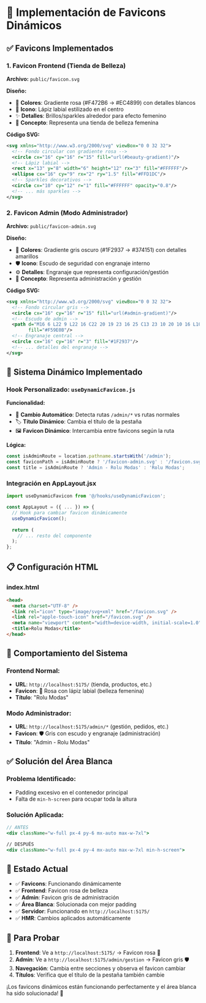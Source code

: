 # 🎨 Implementación de Favicons Dinámicos

## ✅ **Favicons Implementados**

### 1. **Favicon Frontend (Tienda de Belleza)**
**Archivo:** `public/favicon.svg`

**Diseño:**
- 🎨 **Colores**: Gradiente rosa (#F472B6 → #EC4899) con detalles blancos
- 💄 **Icono**: Lápiz labial estilizado en el centro
- ✨ **Detalles**: Brillos/sparkles alrededor para efecto femenino
- 🎯 **Concepto**: Representa una tienda de belleza femenina

**Código SVG:**
```svg
<svg xmlns="http://www.w3.org/2000/svg" viewBox="0 0 32 32">
  <!-- Fondo circular con gradiente rosa -->
  <circle cx="16" cy="16" r="15" fill="url(#beauty-gradient)"/>
  <!-- Lápiz labial -->
  <rect x="13" y="8" width="6" height="12" rx="3" fill="#FFFFFF"/>
  <ellipse cx="16" cy="9" rx="2" ry="1.5" fill="#FFD1DC"/>
  <!-- Sparkles decorativos -->
  <circle cx="10" cy="12" r="1" fill="#FFFFFF" opacity="0.8"/>
  <!-- ... más sparkles -->
</svg>
```

### 2. **Favicon Admin (Modo Administrador)**
**Archivo:** `public/favicon-admin.svg`

**Diseño:**
- 🎨 **Colores**: Gradiente gris oscuro (#1F2937 → #374151) con detalles amarillos
- 🛡️ **Icono**: Escudo de seguridad con engranaje interno
- ⚙️ **Detalles**: Engranaje que representa configuración/gestión
- 🎯 **Concepto**: Representa administración y gestión

**Código SVG:**
```svg
<svg xmlns="http://www.w3.org/2000/svg" viewBox="0 0 32 32">
  <!-- Fondo circular gris -->
  <circle cx="16" cy="16" r="15" fill="url(#admin-gradient)"/>
  <!-- Escudo de admin -->
  <path d="M16 6 L22 9 L22 16 C22 20 19 23 16 25 C13 23 10 20 10 16 L10 9 Z" 
        fill="#F59E0B"/>
  <!-- Engranaje central -->
  <circle cx="16" cy="16" r="3" fill="#1F2937"/>
  <!-- ... detalles del engranaje -->
</svg>
```

## 🔧 **Sistema Dinámico Implementado**

### **Hook Personalizado:** `useDynamicFavicon.js`

**Funcionalidad:**
- 🔄 **Cambio Automático**: Detecta rutas `/admin/*` vs rutas normales
- 🏷️ **Título Dinámico**: Cambia el título de la pestaña
- 🖼️ **Favicon Dinámico**: Intercambia entre favicons según la ruta

**Lógica:**
```javascript
const isAdminRoute = location.pathname.startsWith('/admin');
const faviconPath = isAdminRoute ? '/favicon-admin.svg' : '/favicon.svg';
const title = isAdminRoute ? 'Admin - Rolu Modas' : 'Rolu Modas';
```

### **Integración en AppLayout.jsx**
```javascript
import useDynamicFavicon from '@/hooks/useDynamicFavicon';

const AppLayout = ({ ... }) => {
  // Hook para cambiar favicon dinámicamente
  useDynamicFavicon();
  
  return (
    // ... resto del componente
  );
};
```

## 📋 **Configuración HTML**

### **index.html**
```html
<head>
  <meta charset="UTF-8" />
  <link rel="icon" type="image/svg+xml" href="/favicon.svg" />
  <link rel="apple-touch-icon" href="/favicon.svg" />
  <meta name="viewport" content="width=device-width, initial-scale=1.0" />
  <title>Rolu Modas</title>
</head>
```

## 🎯 **Comportamiento del Sistema**

### **Frontend Normal:**
- **URL**: `http://localhost:5175/` (tienda, productos, etc.)
- **Favicon**: 💄 Rosa con lápiz labial (belleza femenina)
- **Título**: "Rolu Modas"

### **Modo Administrador:**
- **URL**: `http://localhost:5175/admin/*` (gestión, pedidos, etc.)
- **Favicon**: 🛡️ Gris con escudo y engranaje (administración)
- **Título**: "Admin - Rolu Modas"

## ✅ **Solución del Área Blanca**

### **Problema Identificado:**
- Padding excesivo en el contenedor principal
- Falta de `min-h-screen` para ocupar toda la altura

### **Solución Aplicada:**
```jsx
// ANTES
<div className="w-full px-4 py-6 mx-auto max-w-7xl">

// DESPUÉS  
<div className="w-full px-4 py-4 mx-auto max-w-7xl min-h-screen">
```

## 🚀 **Estado Actual**

- ✅ **Favicons**: Funcionando dinámicamente
- ✅ **Frontend**: Favicon rosa de belleza
- ✅ **Admin**: Favicon gris de administración  
- ✅ **Área Blanca**: Solucionada con mejor padding
- ✅ **Servidor**: Funcionando en `http://localhost:5175/`
- ✅ **HMR**: Cambios aplicados automáticamente

## 🧪 **Para Probar**

1. **Frontend**: Ve a `http://localhost:5175/` → Favicon rosa 💄
2. **Admin**: Ve a `http://localhost:5175/admin/gestion` → Favicon gris 🛡️
3. **Navegación**: Cambia entre secciones y observa el favicon cambiar
4. **Títulos**: Verifica que el título de la pestaña también cambie

¡Los favicons dinámicos están funcionando perfectamente y el área blanca ha sido solucionada! 🎯
